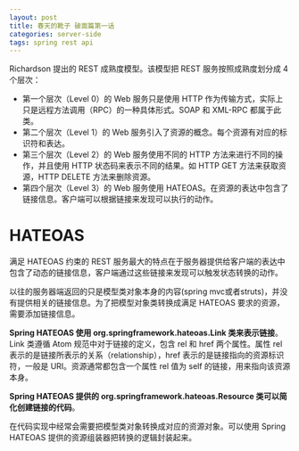 ```yaml
---
layout: post
title: 春天的靴子 破面篇第一话
categories: server-side
tags: spring rest api
---
```


Richardson 提出的 REST 成熟度模型。该模型把 REST 服务按照成熟度划分成 4 个层次：

- 第一个层次（Level 0）的 Web 服务只是使用 HTTP 作为传输方式，实际上只是远程方法调用（RPC）的一种具体形式。SOAP 和 XML-RPC 都属于此类。
- 第二个层次（Level 1）的 Web 服务引入了资源的概念。每个资源有对应的标识符和表达。
- 第三个层次（Level 2）的 Web 服务使用不同的 HTTP 方法来进行不同的操作，并且使用 HTTP 状态码来表示不同的结果。如 HTTP GET 方法来获取资源，HTTP DELETE 方法来删除资源。
- 第四个层次（Level 3）的 Web 服务使用 HATEOAS。在资源的表达中包含了链接信息。客户端可以根据链接来发现可以执行的动作。

# HATEOAS

满足 HATEOAS 约束的 REST 服务最大的特点在于服务器提供给客户端的表达中包含了动态的链接信息，客户端通过这些链接来发现可以触发状态转换的动作。

以往的服务器端返回的只是模型类对象本身的内容(spring mvc或者struts)，并没有提供相关的链接信息。为了把模型对象类转换成满足 HATEOAS 要求的资源，需要添加链接信息。

**Spring HATEOAS 使用 org.springframework.hateoas.Link 类来表示链接**。Link 类遵循 Atom 规范中对于链接的定义，包含 rel 和 href 两个属性。属性 rel 表示的是链接所表示的关系（relationship），href 表示的是链接指向的资源标识符，一般是 URI。资源通常都包含一个属性 rel 值为 self 的链接，用来指向该资源本身。

**Spring HATEOAS 提供的 org.springframework.hateoas.Resource 类可以简化创建链接的代码**。

在代码实现中经常会需要把模型类对象转换成对应的资源对象。可以使用 Spring HATEOAS 提供的资源组装器把转换的逻辑封装起来。